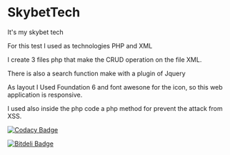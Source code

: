 # SkybetTech
It's my skybet tech

For this test I used as technologies PHP and XML

I create 3 files php that make the CRUD operation on the file XML.

There is also a search function make with a plugin of Jquery

As layout I Used Foundation 6 and font awesone for the icon, so this web application is responsive.

I used also inside the php code a php method for prevent the attack from XSS.

[![Codacy Badge](https://api.codacy.com/project/badge/grade/c8d8743a389e4c8c909f80cc6d478f9d)](https://www.codacy.com/app/francesco-malagrino/SkybetTech)


[![Bitdeli Badge](https://d2weczhvl823v0.cloudfront.net/Vegetam/skybettech/trend.png)](https://bitdeli.com/free "Bitdeli Badge")

